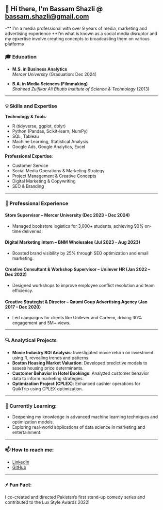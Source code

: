 ## 👋 Hi there, I'm Bassam Shazli @ bassam.shazli@gmail.com
-** I'm a media professional with over 9 years of media, marketing and advertising experience
**I'm what is known as a social media disruptor and my epxertise involve creating concepts to broadcasting them on various platforms

### 🎓 Education
- **M.S. in Business Analytics**  
  *Mercer University* (Graduation: Dec 2024)
  
- **B.A. in Media Sciences (Filmmaking)**  
  *Shaheed Zulfikar Ali Bhutto Institute of Science & Technology* (2013)

---

### 💡 Skills and Expertise

**Technology & Tools**:
- R (tidyverse, ggplot, dplyr)
- Python (Pandas, Scikit-learn, NumPy)
- SQL, Tableau
- Machine Learning, Statistical Analysis
- Google Ads, Google Analytics, Excel

**Professional Expertise**:
- Customer Service
- Social Media Operations & Marketing Strategy
- Project Management & Creative Concepts
- Digital Marketing & Copywriting
- SEO & Branding

---

### 💼 Professional Experience

#### Store Supervisor – Mercer University (Dec 2023 – Dec 2024)
- Managed bookstore logistics for 3,000+ students, achieving 90% on-time deliveries.

#### Digital Marketing Intern – BNM Wholesales (Jul 2023 – Aug 2023)
- Boosted brand visibility by 25% through SEO optimization and email marketing.

#### Creative Consultant & Workshop Supervisor – Unilever HR (Jan 2022 – Dec 2022)
- Designed workshops to improve employee conflict resolution and team efficiency.

#### Creative Strategist & Director – Qaumi Coup Advertising Agency (Jan 2017 – Dec 2020)
- Led campaigns for clients like Unilever and Careem, driving 30% engagement and 5M+ views.

---

### 🔍 Analytical Projects

- **Movie Industry ROI Analysis**: Investigated movie return on investment using R, revealing trends and patterns.
- **Boston Housing Market Valuation**: Developed predictive models to assess housing price determinants.
- **Customer Behavior in Hotel Bookings**: Analyzed customer behavior data to inform marketing strategies.
- **Optimization Project (CPLEX)**: Enhanced cashier operations for QuikTrip using CPLEX optimization.

---

### 🌱 Currently Learning:
- Deepening my knowledge in advanced machine learning techniques and optimization models.
- Exploring real-world applications of data science in marketing and entertainment.

---

### 📫 How to reach me:
- [LinkedIn](https://www.linkedin.com/in/bassam-shazli-4a1258176/)
- [GitHub](https://github.com/BassamShazli)

---

### ⚡ Fun Fact:
I co-created and directed Pakistan’s first stand-up comedy series and contributed to the Lux Style Awards 2022!

